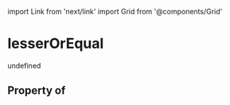 import Link from 'next/link'
import Grid from '@components/Grid'

# lesserOrEqual

undefined

## Property of



